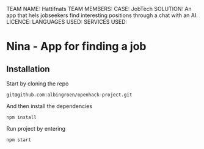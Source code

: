 TEAM NAME: Hattifnats
TEAM MEMBERS:
CASE: JobTech
SOLUTION: An app that hels jobseekers find interesting positions through a chat with an AI.
LICENCE:
LANGUAGES USED:
SERVICES USED:


# Nina - App for finding a job 

## Installation

Start by cloning the repo

    git@github.com:albingroen/openhack-project.git

And then install the dependencies

    npm install

Run project by entering

    npm start
